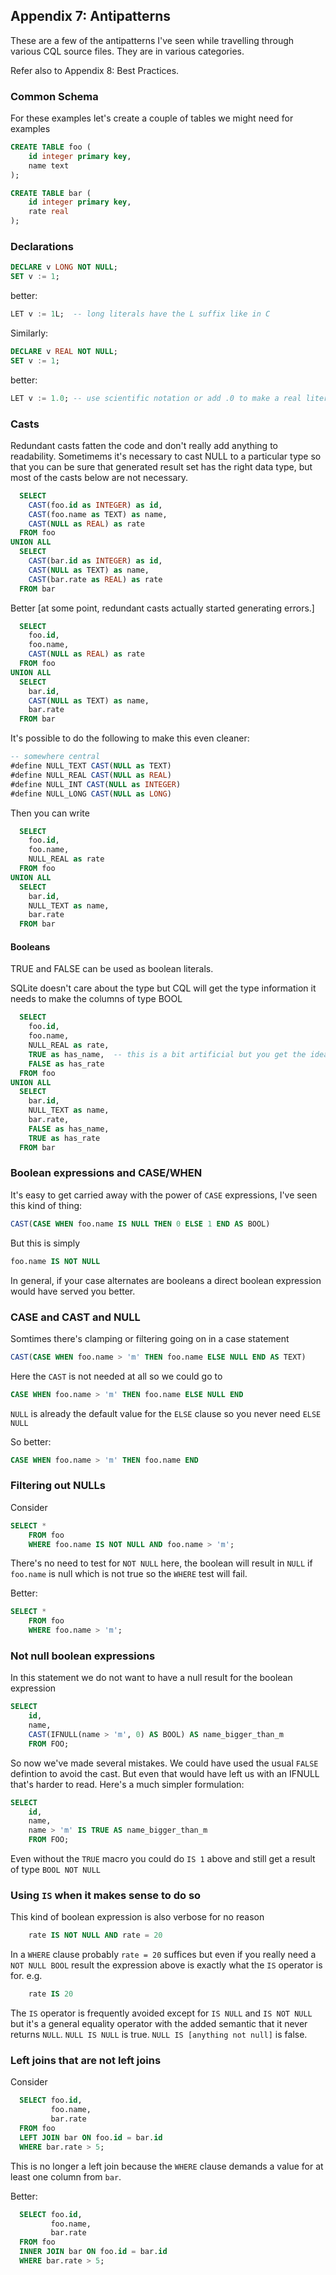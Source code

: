 <!---
-- Copyright (c) Meta Platforms, Inc. and affiliates.
--
-- This source code is licensed under the MIT license found in the
-- LICENSE file in the root directory of this source tree.
-->
## Appendix 7: Antipatterns

These are a few of the antipatterns I've seen while travelling through various CQL source files.  They are in various categories.

Refer also to Appendix 8: Best Practices.

### Common Schema

For these examples let's create a couple of tables we might need for examples

```sql
CREATE TABLE foo (
    id integer primary key,
    name text
);

CREATE TABLE bar (
    id integer primary key,
    rate real
);
```

### Declarations

```sql
DECLARE v LONG NOT NULL;
SET v := 1;
```

better:

```sql
LET v := 1L;  -- long literals have the L suffix like in C
```

Similarly:

```sql
DECLARE v REAL NOT NULL;
SET v := 1;
```

better:

```sql
LET v := 1.0; -- use scientific notation or add .0 to make a real literal
```

### Casts

Redundant casts fatten the code and don't really add anything to readability.  Sometimems it's necessary to cast NULL to
a  particular type so that you can be sure that generated result set has the right data type, but most of the casts
below are not necessary.

```sql
  SELECT
    CAST(foo.id as INTEGER) as id,
    CAST(foo.name as TEXT) as name,
    CAST(NULL as REAL) as rate
  FROM foo
UNION ALL
  SELECT
    CAST(bar.id as INTEGER) as id,
    CAST(NULL as TEXT) as name,
    CAST(bar.rate as REAL) as rate
  FROM bar
```

Better [at some point, redundant casts actually started generating errors.]

```sql
  SELECT
    foo.id,
    foo.name,
    CAST(NULL as REAL) as rate
  FROM foo
UNION ALL
  SELECT
    bar.id,
    CAST(NULL as TEXT) as name,
    bar.rate
  FROM bar
```

It's possible to do the following to make this even cleaner:

```sql
-- somewhere central
#define NULL_TEXT CAST(NULL as TEXT)
#define NULL_REAL CAST(NULL as REAL)
#define NULL_INT CAST(NULL as INTEGER)
#define NULL_LONG CAST(NULL as LONG)
```

Then you can write

```sql
  SELECT
    foo.id,
    foo.name,
    NULL_REAL as rate
  FROM foo
UNION ALL
  SELECT
    bar.id,
    NULL_TEXT as name,
    bar.rate
  FROM bar
```

#### Booleans

TRUE and FALSE can be used as boolean literals.

SQLite doesn't care about the type but CQL will get the type information it needs to make the columns of type BOOL

```sql
  SELECT
    foo.id,
    foo.name,
    NULL_REAL as rate,
    TRUE as has_name,  -- this is a bit artificial but you get the idea
    FALSE as has_rate
  FROM foo
UNION ALL
  SELECT
    bar.id,
    NULL_TEXT as name,
    bar.rate,
    FALSE as has_name,
    TRUE as has_rate
  FROM bar
```

### Boolean expressions and CASE/WHEN

It's easy to get carried away with the power of `CASE` expressions, I've seen this kind of thing:

```sql
CAST(CASE WHEN foo.name IS NULL THEN 0 ELSE 1 END AS BOOL)
```

But this is simply

```sql
foo.name IS NOT NULL
```

In general, if your case alternates are booleans a direct boolean expression would have served you better.

### CASE and CAST and NULL

Somtimes there's clamping or filtering going on in a case statement

```sql
CAST(CASE WHEN foo.name > 'm' THEN foo.name ELSE NULL END AS TEXT)
```

Here the `CAST` is not needed at all so we could go to

```sql
CASE WHEN foo.name > 'm' THEN foo.name ELSE NULL END
```

`NULL` is already the default value for the `ELSE` clause so you never need `ELSE NULL`

So better:

```sql
CASE WHEN foo.name > 'm' THEN foo.name END
```

### Filtering out NULLs

Consider

```sql
SELECT *
    FROM foo
    WHERE foo.name IS NOT NULL AND foo.name > 'm';
```

There's no need to test for `NOT NULL` here, the boolean will result in `NULL` if `foo.name` is null
which is not true so the `WHERE` test will fail.

Better:

```sql
SELECT *
    FROM foo
    WHERE foo.name > 'm';
```

### Not null boolean expressions

In this statement we do not want to have a null result for the boolean expression

```sql
SELECT
    id,
    name,
    CAST(IFNULL(name > 'm', 0) AS BOOL) AS name_bigger_than_m
    FROM FOO;
```

So now we've made several mistakes.  We could have used the usual `FALSE` defintion to avoid the cast.
But even that would have left us with an IFNULL that's harder to read.  Here's a much simpler formulation:

```sql
SELECT
    id,
    name,
    name > 'm' IS TRUE AS name_bigger_than_m
    FROM FOO;
```

Even without the `TRUE` macro you could do `IS 1` above and still get a result of type `BOOL NOT NULL`

### Using `IS` when it makes sense to do so

This kind of boolean expression is also verbose for no reason

```sql
    rate IS NOT NULL AND rate = 20
```

In a `WHERE` clause probably `rate = 20` suffices but even if you really need a `NOT NULL BOOL`
result the expression above is exactly what the `IS` operator is for.  e.g.

```sql
    rate IS 20
```

The `IS` operator is frequently avoided except for `IS NULL` and `IS NOT NULL` but it's a general equality operator
with the added semantic that it never returns `NULL`.   `NULL IS NULL` is true.  `NULL IS [anything not null]` is false.

### Left joins that are not left joins

Consider

```sql
  SELECT foo.id,
         foo.name,
         bar.rate
  FROM foo
  LEFT JOIN bar ON foo.id = bar.id
  WHERE bar.rate > 5;
```

This is no longer a left join because the `WHERE` clause demands a value for at least one column from `bar`.

Better:

```sql
  SELECT foo.id,
         foo.name,
         bar.rate
  FROM foo
  INNER JOIN bar ON foo.id = bar.id
  WHERE bar.rate > 5;
```
